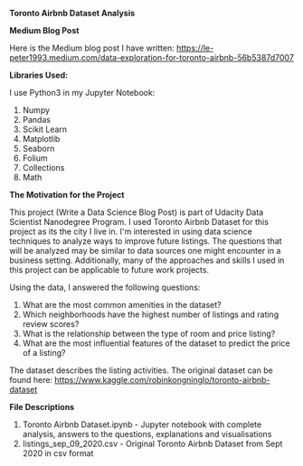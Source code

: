 **Toronto Airbnb Dataset Analysis**

**Medium Blog Post**

Here is the Medium blog post I have written: https://le-peter1993.medium.com/data-exploration-for-toronto-airbnb-56b5387d7007

**Libraries Used:**

I use Python3 in my Jupyter Notebook:

1. Numpy 
2. Pandas 
3. Scikit Learn 
4. Matplotlib 
5. Seaborn
6. Folium
7. Collections
8. Math


**The Motivation for the Project**

This project (Write a Data Science Blog Post) is part of Udacity Data Scientist Nanodegree Program.
I used Toronto Airbnb Dataset for this project as its the city I live in. I'm interested in using data science techniques to analyze ways to improve future listings.
The questions that will be analyzed may be similar to data sources one might encounter in a business setting.
Additionally, many of the approaches and skills I used in this project can be applicable to future work projects. 


Using the data, I answered the following questions:

1. What are the most common amenities in the dataset?
2. Which neighborhoods have the highest number of listings and rating review scores?
3. What is the relationship between the type of room and price listing?
4. What are the most influential features of the dataset to predict the price of a listing?

The dataset describes the listing activities. The original dataset can be found here: https://www.kaggle.com/robinkongninglo/toronto-airbnb-dataset


**File Descriptions**

1. Toronto Airbnb Dataset.ipynb - Jupyter notebook with complete analysis, answers to the questions, explanations and visualisations
2. listings_sep_09_2020.csv - Original Toronto Airbnb Dataset from Sept 2020 in csv format 



